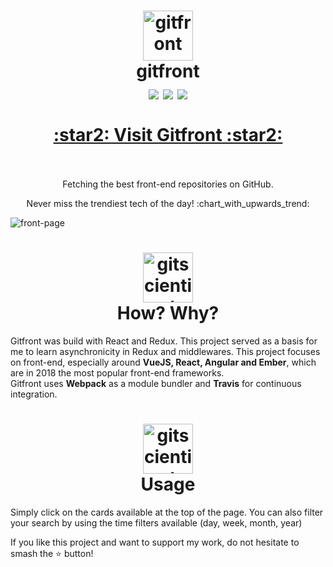 <h1 align="center">
  	<img height="80" src="https://sendeyo.com/up/d/f30c064b15" alt="gitfront" /> <br> gitfront <br>
    <img align='center' src="https://img.shields.io/badge/version-1.0.0-brightgreen.svg"/>  
    <img align='center' src='https://img.shields.io/badge/status-up-brightgreen.svg'/>
    <img align='center' src='https://travis-ci.org/SCHKN/gitfront.svg?branch=master' /> <br> <br>
    <a href='http://www.schkn.io'> :star2: Visit Gitfront :star2: </a> <br> <br>
</h1>


<p align='center'>Fetching the best front-end repositories on GitHub.</p>
<p align='center'>Never miss the trendiest tech of the day! :chart_with_upwards_trend:</p> 


<img align="center" src="https://i.imgur.com/SeKLrtT.png" alt="front-page" />

<h1 align='center'>
  <img height='80' src='https://sendeyo.com/up/d/1140662d5f' alt='gitscientist' /> <br> How? Why? <br>
  
</h1>

Gitfront was build with React and Redux. This project served as a basis for me to learn asynchronicity in Redux and middlewares.
This project focuses on front-end, especially around <b>VueJS, React, Angular and Ember</b>, which are in 2018 the most popular front-end frameworks. <br>
Gitfront uses <b>Webpack</b> as a module bundler and <b>Travis</b> for continuous integration.

<h1 align='center'>
  <img height='80' src='https://sendeyo.com/up/d/15c12aad5b' alt='gitscientist' /> <br> Usage <br>
</h1>

Simply click on the cards available at the top of the page. You can also filter your search by using the time filters available (day, week, month, year)

If you like this project and want to support my work, do not hesitate to smash the :star: button!

